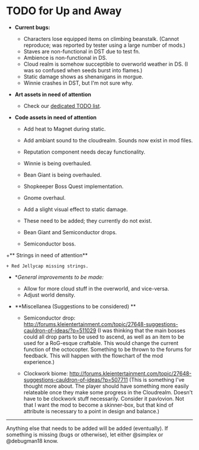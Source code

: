 # TODO for Up and Away

+ **Current bugs:**

	+ Characters lose equipped items on climbing beanstalk. (Cannot reproduce; was reported by tester using a large number of mods.)
	+ Staves are non-functional in DST due to test fn.
	+ Ambience is non-functional in DS.
	+ Cloud realm is somehow succeptible to overworld weather in DS. (I was so confused when seeds burst into flames.)
	+ Static damage shows as shenanigans in morgue.
	+ Winnie crashes in DST, but I'm not sure why.

+ **Art assets in need of attention**

	+ Check our [dedicated TODO list](TODO_ART.md).

+ **Code assets in need of attention**

	+ Add heat to Magnet during static.
	+ Add ambiant sound to the cloudrealm. Sounds now exist in mod files.
	+ Reputation component needs decay functionality.
	+ Winnie is being overhauled.
	+ Bean Giant is being overhauled.	
	+ Shopkeeper Boss Quest implementation.
	+ Gnome overhaul.
	+ Add a slight visual effect to static damage.

	+ These need to be added; they currently do not exist.

	+ Bean Giant and Semiconductor drops.
	+ Semiconductor boss.

+** Strings in need of attention**

	+ Red Jellycap missing strings.

+ **General improvements to be made:*

	+ Allow for more cloud stuff in the overworld, and vice-versa.
	+ Adjust world density.

+ **Miscellanea (Suggestions to be considered) **

	+ Semiconductor drop: http://forums.kleientertainment.com/topic/27648-suggestions-cauldron-of-ideas/?p=511029 (I was thinking that the main bosses could all drop parts to be used to ascend, as well as an item to be used for a RoG-esque craftable. This would change the current function of the octocopter. Something to be thrown to the forums for feedback. This will happen with the flowchart of the mod experience.)

	+ Clockwork biome: http://forums.kleientertainment.com/topic/27648-suggestions-cauldron-of-ideas/?p=507711 (This is something I've thought more about. The player should have something more easily relateable once they make some progress in the Cloudrealm. Doesn't have to be clockwork stuff necessarily. Consider it pavlovion. Not that I want the mod to become a skinner-box, but that kind of attribute is necessary to a point in design and balance.)

******

Anything else that needs to be added will be added (eventually). 
If something is missing (bugs or otherwise), let either @simplex or @debugman18 know.

<!--
vim: ft=markdown nofoldenable
-->
